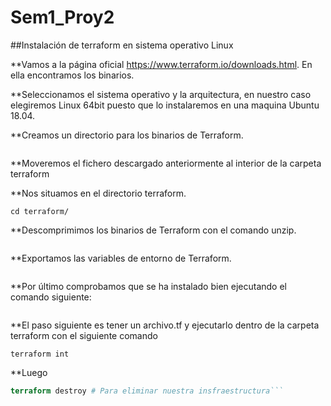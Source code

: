 # Sem1_Proy2

##Instalación  de terraform en sistema operativo Linux

**Vamos a la página oficial https://www.terraform.io/downloads.html. En ella encontramos los binarios.


**Seleccionamos el sistema operativo y la arquitectura, en nuestro caso elegiremos Linux 64­bit puesto que lo instalaremos en una maquina Ubuntu 18.04.

**Creamos un directorio para los binarios de Terraform.
```mkdir terraform
```

**Moveremos el fichero descargado anteriormente al interior de la carpeta terraform

**Nos situamos en el directorio terraform.
```
cd terraform/
```
**Descomprimimos los binarios de Terraform con el comando unzip.
```unzip terraform_0.9.2_linux_amd64.zip
```
**Exportamos las variables de entorno de Terraform.

```export PATH=/home/ubuntu/terraform:$PATH
```

**Por último comprobamos que se ha instalado bien ejecutando el comando siguiente:

```terraform --version
```
**El paso siguiente es tener un archivo.tf y ejecutarlo dentro de la carpeta terraform con el siguiente comando
```
terraform int
```
**Luego 

```terraform apply #Para correr nuestra insfraestructura
terraform destroy # Para eliminar nuestra insfraestructura```
